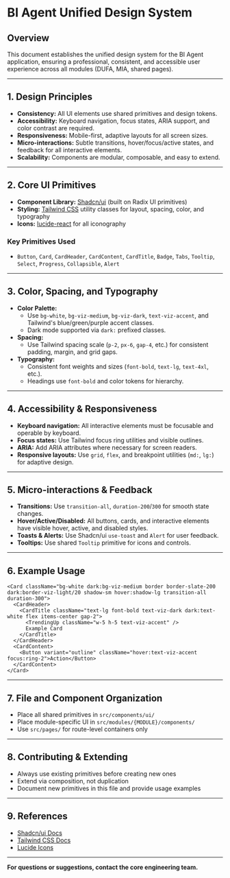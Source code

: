# BI Agent Unified Design System

## Overview
This document establishes the unified design system for the BI Agent application, ensuring a professional, consistent, and accessible user experience across all modules (DUFA, MIA, shared pages).

---

## 1. Design Principles
- **Consistency:** All UI elements use shared primitives and design tokens.
- **Accessibility:** Keyboard navigation, focus states, ARIA support, and color contrast are required.
- **Responsiveness:** Mobile-first, adaptive layouts for all screen sizes.
- **Micro-interactions:** Subtle transitions, hover/focus/active states, and feedback for all interactive elements.
- **Scalability:** Components are modular, composable, and easy to extend.

---

## 2. Core UI Primitives
- **Component Library:** [Shadcn/ui](https://ui.shadcn.com/) (built on Radix UI primitives)
- **Styling:** [Tailwind CSS](https://tailwindcss.com/) utility classes for layout, spacing, color, and typography
- **Icons:** [lucide-react](https://lucide.dev/icons/) for all iconography

### Key Primitives Used
- `Button`, `Card`, `CardHeader`, `CardContent`, `CardTitle`, `Badge`, `Tabs`, `Tooltip`, `Select`, `Progress`, `Collapsible`, `Alert`

---

## 3. Color, Spacing, and Typography
- **Color Palette:**
  - Use `bg-white`, `bg-viz-medium`, `bg-viz-dark`, `text-viz-accent`, and Tailwind's blue/green/purple accent classes.
  - Dark mode supported via `dark:` prefixed classes.
- **Spacing:**
  - Use Tailwind spacing scale (`p-2`, `px-6`, `gap-4`, etc.) for consistent padding, margin, and grid gaps.
- **Typography:**
  - Consistent font weights and sizes (`font-bold`, `text-lg`, `text-4xl`, etc.).
  - Headings use `font-bold` and color tokens for hierarchy.

---

## 4. Accessibility & Responsiveness
- **Keyboard navigation:** All interactive elements must be focusable and operable by keyboard.
- **Focus states:** Use Tailwind focus ring utilities and visible outlines.
- **ARIA:** Add ARIA attributes where necessary for screen readers.
- **Responsive layouts:** Use `grid`, `flex`, and breakpoint utilities (`md:`, `lg:`) for adaptive design.

---

## 5. Micro-interactions & Feedback
- **Transitions:** Use `transition-all`, `duration-200`/`300` for smooth state changes.
- **Hover/Active/Disabled:** All buttons, cards, and interactive elements have visible hover, active, and disabled styles.
- **Toasts & Alerts:** Use Shadcn/ui `use-toast` and `Alert` for user feedback.
- **Tooltips:** Use shared `Tooltip` primitive for icons and controls.

---

## 6. Example Usage
```
<Card className="bg-white dark:bg-viz-medium border border-slate-200 dark:border-viz-light/20 shadow-sm hover:shadow-lg transition-all duration-300">
  <CardHeader>
    <CardTitle className="text-lg font-bold text-viz-dark dark:text-white flex items-center gap-2">
      <TrendingUp className="w-5 h-5 text-viz-accent" />
      Example Card
    </CardTitle>
  </CardHeader>
  <CardContent>
    <Button variant="outline" className="hover:text-viz-accent focus:ring-2">Action</Button>
  </CardContent>
</Card>
```

---

## 7. File and Component Organization
- Place all shared primitives in `src/components/ui/`
- Place module-specific UI in `src/modules/{MODULE}/components/`
- Use `src/pages/` for route-level containers only

---

## 8. Contributing & Extending
- Always use existing primitives before creating new ones
- Extend via composition, not duplication
- Document new primitives in this file and provide usage examples

---

## 9. References
- [Shadcn/ui Docs](https://ui.shadcn.com/docs)
- [Tailwind CSS Docs](https://tailwindcss.com/docs)
- [Lucide Icons](https://lucide.dev/icons)

---

**For questions or suggestions, contact the core engineering team.**
